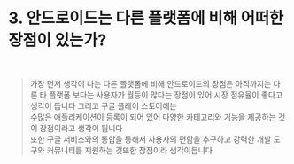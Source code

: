 # 3. 안드로이드는 다른 플랫폼에 비해 어떠한 장점이 있는가?

<br>

> 가장 먼저 생각이 나는 다른 플랫폼에 비해 안드로이드의 장점은 아직까지는 다른 타 플랫폼 보다는 사용자가 월등이 많다는 장점이 있어 시장 점유율이 좋다고 생각이 듭니다 그리고 구글 플레이 스토어에는   
> 수많은 애플리케이션이 등록이 되어 있어 다양한 카테고리와 기능을 제공하는 것이 장점이라고 생각이 됩니다   
> 또한 구글 서비스와의 통합을 통해서 사용자의 편함을 추구하고 강력한 개발 도구와 커뮤니티를 지원하는 것또한 장점이라 생각이듭니다   